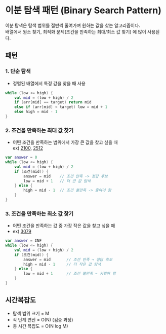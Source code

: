 # 이분 탐색 패턴 (Binary Search Pattern)

이분 탐색은 탐색 범위를 절반씩 줄여가며 원하는 값을 찾는 알고리즘이다.  
배열에서 원소 찾기, 최적화 문제(조건을 만족하는 최대/최소 값 찾기) 에 많이 사용된다.

## 패턴

### 1. 단순 탐색

- 정렬된 배열에서 특정 값을 찾을 때 사용

```kotlin
while (low <= high) {
    val mid = (low + high) / 2
    if (arr[mid] == target) return mid
    else if (arr[mid] < target) low = mid + 1
    else high = mid - 1
}
```

### 2. 조건을 만족하는 최대 값 찾기

- 어떤 조건을 만족하는 범위에서 가장 큰 값을 찾고 싶을 때  
  ex) [2100](https://www.acmicpc.net/problem/2100), [2512](https://www.acmicpc.net/problem/2512)

```kotlin
var answer = 0
while (low <= high) {
    val mid = (low + high) / 2
    if (조건(mid)) {
        answer = mid    // 조건 만족 -> 정답 후보
        low = mid + 1   // 더 큰 값 탐색
    } else {
        high = mid - 1  // 조건 불만족 -> 줄여야 함
    }
}
```

### 3. 조건을 만족하는 최소 값 찾기

- 어떤 조건을 만족하는 값 중 가장 작은 값을 찾고 싶을 때
- ex) [3079](https://www.acmicpc.net/problem/3079)

```kotlin
var answer = INF
while (low <= high) {
    val mid = (low + high) / 2
    if (조건(mid)) {
        answer = mid       // 조건 만족 → 정답 후보
        high = mid - 1     // 더 작은 값 탐색
    } else {
        low = mid + 1      // 조건 불만족 → 키워야 함
    }
}
```

## 시간복잡도

- 탐색 범위 크기 = M
- 각 단계 연산 = O(N) (검증 과정)
- 총 시간 복잡도 = O(N log M)
